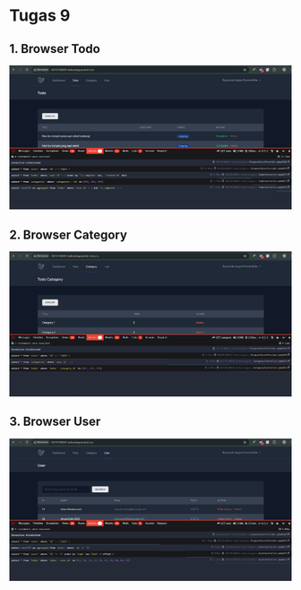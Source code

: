 # Tugas 9

## 1. Browser Todo

![Alt text](screenshot/tugas9/browsertodo.png)

## 2. Browser Category

![Alt text](screenshot/tugas9/browsercategory.png)

## 3. Browser User

![Alt text](screenshot/tugas9/browseruser.png)
